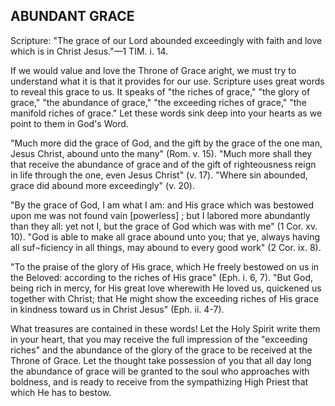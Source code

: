 ## ABUNDANT GRACE ##

Scripture: "The grace of our Lord abounded exceedingly with faith and love which is in Christ Jesus."—1 TIM. i. 14.



If we would value and love the Throne of Grace aright, we must try to understand what it is that it provides for our use. Scripture uses great words to reveal this grace to us. It speaks of "the riches of grace," "the glory of grace," "the abundance of grace," "the exceeding riches of grace," "the manifold riches of grace." Let these words sink deep into your hearts as we point to them in God's Word.



"Much more did the grace of God, and the gift by the grace of the one man, Jesus Christ, abound unto the many" (Rom. v. 15). "Much more shall they that receive the abundance of grace and of the gift of righteousness reign in life through the one, even Jesus Christ" (v. 17). "Where sin abounded, grace did abound more exceedingly" (v. 20).



"By the grace of God, I am what I am: and His grace which was bestowed upon me was not found vain \[powerless\] ; but I labored more abundantly than they all: yet not I, but the grace of God which was with me" (1 Cor. xv. 10). "God is able to make all grace abound unto you; that ye, always having all suf¬ficiency in all things, may abound to every good work" (2 Cor. ix. 8).



"To the praise of the glory of His grace, which He freely bestowed on us in the Beloved: according to the riches of His grace" (Eph. i. 6, 7). "But God, being rich in mercy, for His great love wherewith He loved us, quickened us together with Christ; that He might show the exceeding riches of His grace in kindness toward us in Christ Jesus" (Eph. ii. 4-7).



What treasures are contained in these words! Let the Holy Spirit write them in your heart, that you may receive the full impression of the "exceeding riches" and the abundance of the glory of the grace to be received at the Throne of Grace. Let the thought take possession of you that all day long the abundance of grace will be granted to the soul who approaches with boldness, and is ready to receive from the sympathizing High Priest that which He has to bestow.

